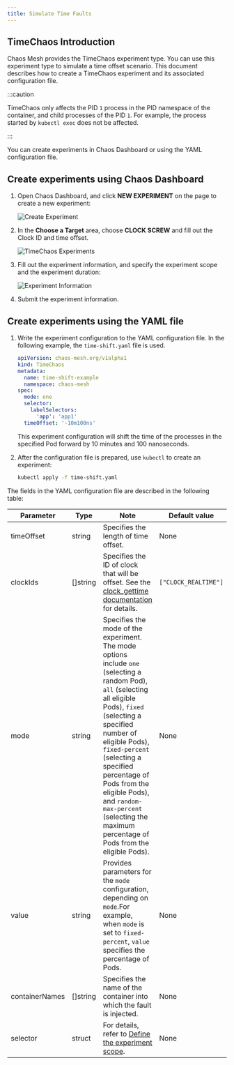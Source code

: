 ```yaml
---
title: Simulate Time Faults
---
```


## TimeChaos Introduction

Chaos Mesh provides the TimeChaos experiment type. You can use this experiment type to simulate a time offset scenario. This document describes how to create a TimeChaos experiment and its associated configuration file.

:::caution

TimeChaos only affects the PID `1` process in the PID namespace of the container, and child processes of the PID `1`. For example, the process started by `kubectl exec` does not be affected.

:::

You can create experiments in Chaos Dashboard or using the YAML configuration file.

## Create experiments using Chaos Dashboard

1. Open Chaos Dashboard, and click **NEW EXPERIMENT** on the page to create a new experiment:

   ![Create Experiment](./img/create-new-exp.png)

2. In the **Choose a Target** area, choose **CLOCK SCREW** and fill out the Clock ID and time offset.

   ![TimeChaos Experiments](./img/timechaos-exp.png)

3. Fill out the experiment information, and specify the experiment scope and the experiment duration:

   ![Experiment Information](./img/exp-info.png)

4. Submit the experiment information.

## Create experiments using the YAML file

1. Write the experiment configuration to the YAML configuration file. In the following example, the `time-shift.yaml` file is used.

   ```yaml
   apiVersion: chaos-mesh.org/v1alpha1
   kind: TimeChaos
   metadata:
     name: time-shift-example
     namespace: chaos-mesh
   spec:
     mode: one
     selector:
       labelSelectors:
         'app': 'app1'
     timeOffset: '-10m100ns'
   ```

   This experiment configuration will shift the time of the processes in the specified Pod forward by 10 minutes and 100 nanoseconds.

2. After the configuration file is prepared, use `kubectl` to create an experiment:

   ```bash
   kubectl apply -f time-shift.yaml
   ```

The fields in the YAML configuration file are described in the following table:

| Parameter | Type | Note | Default value | Required | Example |
| --- | --- | --- | --- | --- | --- |
| timeOffset | string | Specifies the length of time offset. | None | Yes | `-5m` |
| clockIds | \[]string | Specifies the ID of clock that will be offset. See the [<clock>clock_gettime</clock> documentation](https://man7.org/linux/man-pages/man2/clock_gettime.2.html) for details. | `["CLOCK_REALTIME"]` | No | `["CLOCK_REALTIME", "CLOCK_MONOTONIC"]` |
| mode | string | Specifies the mode of the experiment. The mode options include `one` (selecting a random Pod), `all` (selecting all eligible Pods), `fixed` (selecting a specified number of eligible Pods), `fixed-percent` (selecting a specified percentage of Pods from the eligible Pods), and `random-max-percent` (selecting the maximum percentage of Pods from the eligible Pods). | None | Yes | `one` |
| value | string | Provides parameters for the `mode` configuration, depending on `mode`.For example, when `mode` is set to `fixed-percent`, `value` specifies the percentage of Pods. | None | No | 1 |
| containerNames | \[]string | Specifies the name of the container into which the fault is injected. | None | No | `["nginx"]` |
| selector | struct | For details, refer to [Define the experiment scope](./define-chaos-experiment-scope.md). | None | Yes |  |
